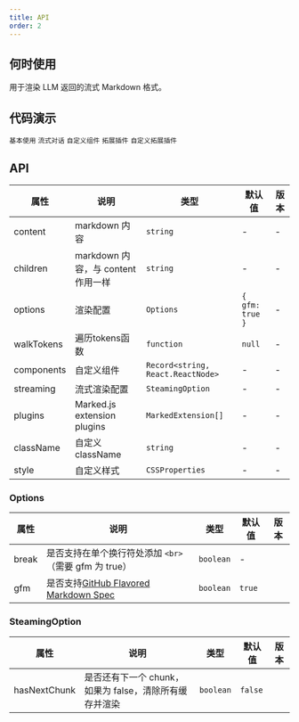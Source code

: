 ```yaml
---
title: API
order: 2
---
```


## 何时使用

用于渲染 LLM 返回的流式 Markdown 格式。

## 代码演示

<!-- prettier-ignore -->
<code src="./demo/basic.tsx">基本使用</code>
<code src="./demo/streaming.tsx">流式对话</code>
<code src="./demo/components.tsx">自定义组件</code>
<code src="./demo/supersets.tsx">拓展插件</code>
<code src="./demo/plugin.tsx">自定义拓展插件</code>

## API

<!-- prettier-ignore -->
| 属性 | 说明 | 类型 | 默认值 | 版本 |
| --- | --- | --- | --- | --- |
| content | markdown 内容 | `string` | - | - |
| children | markdown 内容，与 content 作用一样 | `string` | - | - |
| options | 渲染配置 | `Options` | `{ gfm: true }` | - |
| walkTokens | 遍历tokens函数 | `function` | `null` | - |
| components | 自定义组件 | `Record<string, React.ReactNode>` | - | - |
| streaming | 流式渲染配置 | `SteamingOption` | - | - |
| plugins | Marked.js extension plugins | `MarkedExtension[]` | - | - |
| className | 自定义 className | `string` | - | - |
| style | 自定义样式 | `CSSProperties` | - | - |

### Options

| 属性 | 说明 | 类型 | 默认值 | 版本 |
| --- | --- | --- | --- | --- |
| break | 是否支持在单个换行符处添加 `<br>`（需要 gfm 为 true） | `boolean` | - |  |
| gfm | 是否支持[GitHub Flavored Markdown Spec](https://github.github.com/gfm/) | `boolean` | `true` |  |

### SteamingOption

| 属性 | 说明 | 类型 | 默认值 | 版本 |
| --- | --- | --- | --- | --- |
| hasNextChunk | 是否还有下一个 chunk，如果为 false，清除所有缓存并渲染 | `boolean` | `false` |  |
